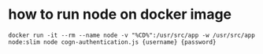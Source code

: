  
# how to run node on docker image
```
docker run -it --rm --name node -v "%CD%":/usr/src/app -w /usr/src/app node:slim node cogn-authentication.js {username} {password}
```